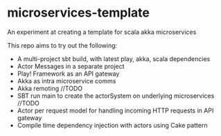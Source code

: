 # microservices-template
An experiment at creating a template for scala akka microservices

This repo aims to try out the following:
* A multi-project sbt build, with latest play, akka, scala dependencies
* Actor Messages in a separate project
* Play! Framework as an API gateway
* Akka as intra microservice comms
* Akka remoting //TODO
* SBT run main to create the actorSystem on underlying microservices //TODO
* Actor per request model for handling incoming HTTP requests in API gateway
* Compile time dependency injection with actors using Cake pattern

